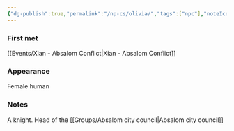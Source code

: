```yaml
---
{"dg-publish":true,"permalink":"/np-cs/olivia/","tags":["npc"],"noteIcon":"npc","updated":"2024-01-06T13:57:56.906+01:00"}
---
```


### First met
[[Events/Xian - Absalom Conflict\|Xian - Absalom Conflict]]
### Appearance
Female human
### Notes
A knight. Head of the [[Groups/Absalom city council\|Absalom city council]]